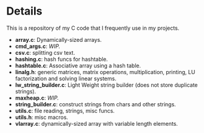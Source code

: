 # Details

This is a repository of my C code that I frequently use in my projects.

* **array.c**: Dynamically-sized arrays.
* **cmd_args.c**: *WIP.*
* **csv.c**: splitting csv text.
* **hashing.c**: hash funcs for hashtable.
* **hashtable.c**: Associative array using a hash table.
* **linalg.h**: generic matrices, matrix operations, multiplication, printing, LU factorization and solving linear systems.
* **lw_string_builder.c**: Light Weight string builder (does not store duplicate strings).
* **maxheap.c**: *WIP.*
* **string_builder.c**: construct strings from chars and other strings.
* **utils.c**: file reading, strings, misc funcs.
* **utils.h**: misc macros.
* **vlarray.c**: dynamically-sized array with variable length elements.
